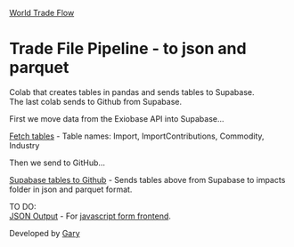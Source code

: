 [World Trade Flow](/profile/trade/)
# Trade File Pipeline - to json and parquet

Colab that creates tables in pandas and sends tables to Supabase.  
The last colab sends to Github from Supabase.

First we move data from the Exiobase API into Supabase...

[Fetch tables](https://colab.research.google.com/drive/1Zg9gq4WnEknW6hHGA3aP2BBlneGCqRx5?usp=sharing) - Table names: Import, ImportContributions, Commodity, Industry
<!--
[ImportContributions table](https://colab.research.google.com/drive/1Ms-gDn4U7XdmCRs7zBpmmpSMuoaB-zgU)

[Commodity table](https://colab.research.google.com/drive/1Fxyfh23CXipo7O8f01XayG6BF6Kr7-In)

[Industry table](https://colab.research.google.com/drive/1ZoG9VTm9CR3X2xh_4xfv2QTUMfdE-uN0)
-->

Then we send to GitHub...

[Supabase tables to Github](https://colab.research.google.com/drive/18xCRO35WvLAZR1eDvMpgSw4asMDMQqF3#scrollTo=adFIMfPWNH2D) - Sends tables above from Supabase to impacts folder in json and parquet format.

TO DO:  
[JSON Output](https://github.com/ModelEarth/profile/tree/main/impacts/json) - For [javascript form frontend](../).


Developed by [Gary](https://dreamstudio.com/earth/)